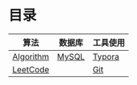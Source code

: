 # 目录

| 算法                                          | 数据库                               | 工具使用                           |
| --------------------------------------------- | ------------------------------------ | ---------------------------------- |
| [Algorithm](Algorithms/Algorithm/00-index.md) | [MySQL](Databases/MySQL/00-index.md) | [Typora](Tools/Typora/00-index.md) |
| [LeetCode](Algorithms/LeetCode/00-index.md)   |                                      | [Git](Tools/Git/00-index.md)       |

